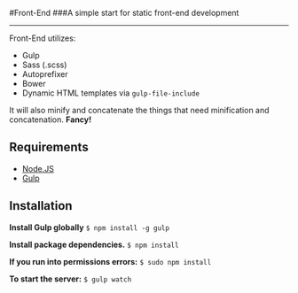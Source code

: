 #Front-End
###A simple start for static front-end development
<hr>
Front-End utilizes:

 - Gulp
 - Sass (.scss)
 - Autoprefixer
 - Bower
 - Dynamic HTML templates via `gulp-file-include`

It will also minify and concatenate the things that need minification and concatenation. **Fancy!**

## Requirements
* [Node.JS](http://nodejs.org/)
* [Gulp](http://gulpjs.com/)

## Installation
**Install Gulp globally**
`$ npm install -g gulp`

**Install package dependencies.**
`$ npm install`

**If you run into permissions errors:**
`$ sudo npm install`

**To start the server:**
`$ gulp watch`